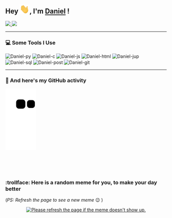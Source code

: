 <h2>Hey <img  src="https://raw.githubusercontent.com/ABSphreak/ABSphreak/master/gifs/Hi.gif" width="30px">, I'm <a href="https://github.com/danielhuf">Daniel</a> !</h2>

<div style="display: flex; align-items: center;">
  <div style="flex: 1; display: inline-block;">
    <!-- GitHub profile card -->
    <a href="https://github.com/danielhuf">
      <img height="140em" src="https://github-readme-stats.vercel.app/api?username=danielhuf&show_icons=true&theme=tokyonight&include_all_commits=true&count_private=True"/>
      <img height="140em" src="https://github-readme-stats.vercel.app/api/top-langs/?username=danielhuf&layout=compact&langs_count=16&theme=tokyonight"/>
    </a>
  </div>
</div>

---

### 💻 Some Tools I Use
<div style="display: inline_block">
  <img align="center" alt="Daniel-py" height="30" width="40" src="https://cdn.jsdelivr.net/gh/devicons/devicon/icons/python/python-original.svg"/>
  <img align="center" alt="Daniel-c" height="30" width="40" src="https://cdn.jsdelivr.net/gh/devicons/devicon/icons/c/c-original.svg"/>  
  <img align="center" alt="Daniel-js" height="30" width="40" src="https://cdn.jsdelivr.net/gh/devicons/devicon/icons/javascript/javascript-original.svg"/>  
  <img align="center" alt="Daniel-html" height="30" width="40" src="https://cdn.jsdelivr.net/gh/devicons/devicon/icons/html5/html5-original.svg"/>
  <img align="center" alt="Daniel-jup" height="30" width="40" src="https://cdn.jsdelivr.net/gh/devicons/devicon/icons/jupyter/jupyter-original.svg"/>
  <img align="center" alt="Daniel-sql" height="30" width="40" src="https://cdn.jsdelivr.net/gh/devicons/devicon/icons/mysql/mysql-original-wordmark.svg"/>
  <img align="center" alt="Daniel-post" height="30" width="40" src="https://cdn.jsdelivr.net/gh/devicons/devicon/icons/postgresql/postgresql-original-wordmark.svg"/>
  <img align="center" alt="Daniel-git" height="30" width="40" src="https://cdn.jsdelivr.net/gh/devicons/devicon/icons/gitlab/gitlab-original.svg"/>
</div>
  
---

### 🚀 And here's my GitHub activity

![Snake animation](https://github.com/danielhuf/danielhuf/blob/output/github-contribution-grid-snake.svg)
  
<br><br><br>

### :trollface: Here is a random meme for you, to make your day better
(*PS: Refresh the page to see a new meme* :wink: )
  
<div align="center">
  <a href="https://github.com/techytushar/random-memer"><img src='https://random-memer.herokuapp.com/' title="Meme" alt="Please refresh the page if the meme doesn't show up." height="400"></a>
</div>
